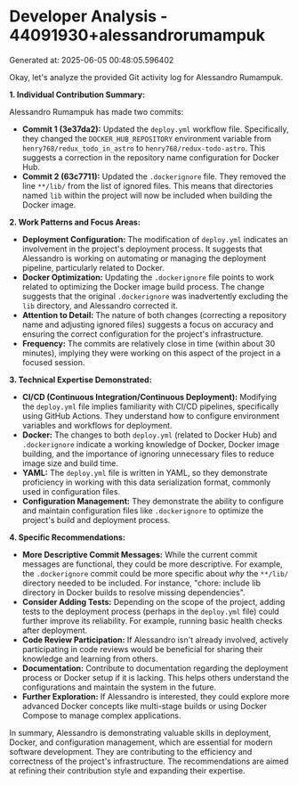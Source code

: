# Developer Analysis - 44091930+alessandrorumampuk
Generated at: 2025-06-05 00:48:05.596402

Okay, let's analyze the provided Git activity log for Alessandro Rumampuk.

**1. Individual Contribution Summary:**

Alessandro Rumampuk has made two commits:

*   **Commit 1 (3e37da2):** Updated the `deploy.yml` workflow file. Specifically, they changed the `DOCKER_HUB_REPOSITORY` environment variable from `henry768/redux_todo_in_astro` to `henry768/redux-todo-astro`.  This suggests a correction in the repository name configuration for Docker Hub.
*   **Commit 2 (63c7711):** Updated the `.dockerignore` file. They removed the line `**/lib/` from the list of ignored files.  This means that directories named `lib` within the project will now be included when building the Docker image.

**2. Work Patterns and Focus Areas:**

*   **Deployment Configuration:** The modification of `deploy.yml` indicates an involvement in the project's deployment process. It suggests that Alessandro is working on automating or managing the deployment pipeline, particularly related to Docker.
*   **Docker Optimization:** Updating the `.dockerignore` file points to work related to optimizing the Docker image build process. The change suggests that the original `.dockerignore` was inadvertently excluding the `lib` directory, and Alessandro corrected it.
*   **Attention to Detail:** The nature of both changes (correcting a repository name and adjusting ignored files) suggests a focus on accuracy and ensuring the correct configuration for the project's infrastructure.
*   **Frequency:** The commits are relatively close in time (within about 30 minutes), implying they were working on this aspect of the project in a focused session.

**3. Technical Expertise Demonstrated:**

*   **CI/CD (Continuous Integration/Continuous Deployment):**  Modifying the `deploy.yml` file implies familiarity with CI/CD pipelines, specifically using GitHub Actions. They understand how to configure environment variables and workflows for deployment.
*   **Docker:** The changes to both `deploy.yml` (related to Docker Hub) and `.dockerignore` indicate a working knowledge of Docker, Docker image building, and the importance of ignoring unnecessary files to reduce image size and build time.
*   **YAML:**  The `deploy.yml` file is written in YAML, so they demonstrate proficiency in working with this data serialization format, commonly used in configuration files.
*   **Configuration Management:** They demonstrate the ability to configure and maintain configuration files like `.dockerignore` to optimize the project's build and deployment process.

**4. Specific Recommendations:**

*   **More Descriptive Commit Messages:** While the current commit messages are functional, they could be more descriptive.  For example, the `.dockerignore` commit could be more specific about *why* the `**/lib/` directory needed to be included.  For instance, "chore: include lib directory in Docker builds to resolve missing dependencies".
*   **Consider Adding Tests:** Depending on the scope of the project, adding tests to the deployment process (perhaps in the `deploy.yml` file) could further improve its reliability.  For example, running basic health checks after deployment.
*   **Code Review Participation:** If Alessandro isn't already involved, actively participating in code reviews would be beneficial for sharing their knowledge and learning from others.
*   **Documentation:** Contribute to documentation regarding the deployment process or Docker setup if it is lacking.  This helps others understand the configurations and maintain the system in the future.
*   **Further Exploration:** If Alessandro is interested, they could explore more advanced Docker concepts like multi-stage builds or using Docker Compose to manage complex applications.

In summary, Alessandro is demonstrating valuable skills in deployment, Docker, and configuration management, which are essential for modern software development. They are contributing to the efficiency and correctness of the project's infrastructure. The recommendations are aimed at refining their contribution style and expanding their expertise.
